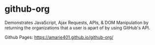 # github-org
Demonstrates JavaScript, Ajax Requests, APIs, &amp; DOM Manipulation by returning the organizations that a user is apart of by using GitHub's API.

Github Pages: https://amarie401.github.io/github-org/
